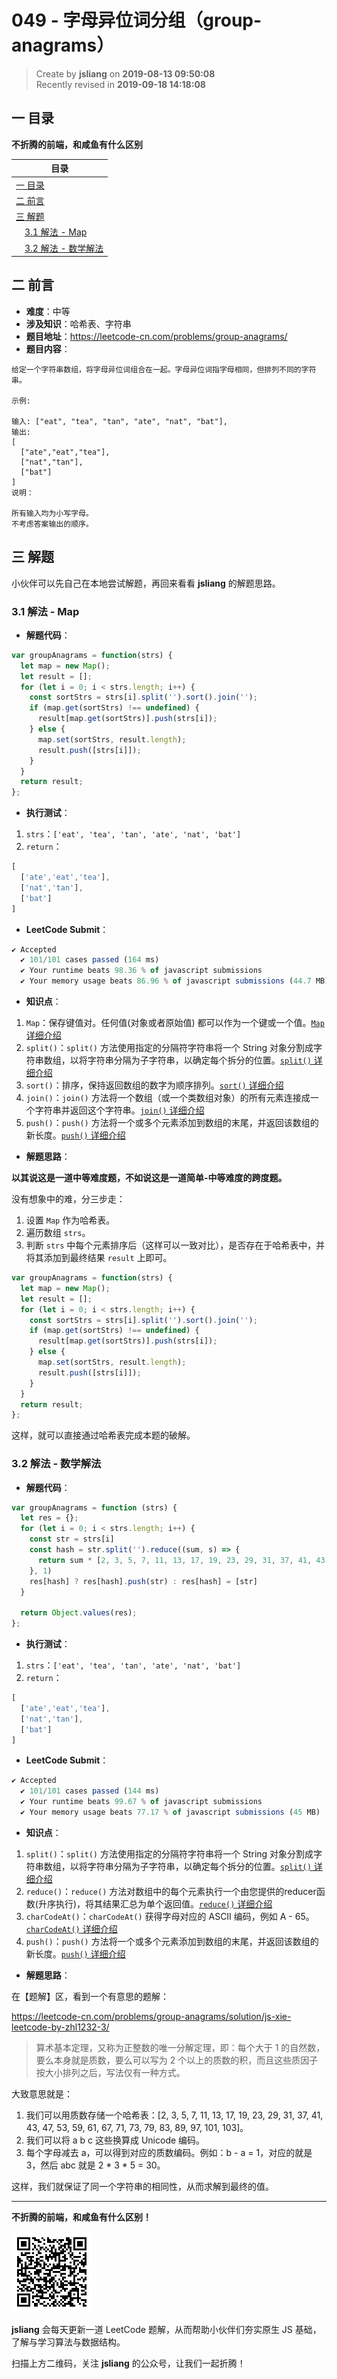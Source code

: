 049 - 字母异位词分组（group-anagrams）
===

> Create by **jsliang** on **2019-08-13 09:50:08**  
> Recently revised in **2019-09-18 14:18:08**

## <a name="chapter-one" id="chapter-one">一 目录</a>

**不折腾的前端，和咸鱼有什么区别**

| 目录 |
| --- | 
| [一 目录](#chapter-one) | 
| [二 前言](#chapter-two) |
| [三 解题](#chapter-three) |
| &emsp;[3.1 解法 - Map](#chapter-three-one) |
| &emsp;[3.2 解法 - 数学解法](#chapter-three-two) |

## <a name="chapter-two" id="chapter-two">二 前言</a>



* **难度**：中等
* **涉及知识**：哈希表、字符串
* **题目地址**：https://leetcode-cn.com/problems/group-anagrams/
* **题目内容**：

```
给定一个字符串数组，将字母异位词组合在一起。字母异位词指字母相同，但排列不同的字符串。

示例:

输入: ["eat", "tea", "tan", "ate", "nat", "bat"],
输出:
[
  ["ate","eat","tea"],
  ["nat","tan"],
  ["bat"]
]
说明：

所有输入均为小写字母。
不考虑答案输出的顺序。
```

## <a name="chapter-three" id="chapter-three">三 解题</a>



小伙伴可以先自己在本地尝试解题，再回来看看 **jsliang** 的解题思路。

### <a name="chapter-three-one" id="chapter-three-one">3.1 解法 - Map</a>



* **解题代码**：

```js
var groupAnagrams = function(strs) {
  let map = new Map();
  let result = [];
  for (let i = 0; i < strs.length; i++) {
    const sortStrs = strs[i].split('').sort().join('');
    if (map.get(sortStrs) !== undefined) {
      result[map.get(sortStrs)].push(strs[i]);
    } else {
      map.set(sortStrs, result.length);
      result.push([strs[i]]);
    }
  }
  return result;
};
```

* **执行测试**：

1. `strs`：`['eat', 'tea', 'tan', 'ate', 'nat', 'bat']`
2. `return`：

```js
[
  ['ate','eat','tea'],
  ['nat','tan'],
  ['bat']
]
```

* **LeetCode Submit**：

```js
✔ Accepted
  ✔ 101/101 cases passed (164 ms)
  ✔ Your runtime beats 98.36 % of javascript submissions
  ✔ Your memory usage beats 86.96 % of javascript submissions (44.7 MB)
```

* **知识点**：

1. `Map`：保存键值对。任何值(对象或者原始值) 都可以作为一个键或一个值。[`Map` 详细介绍](https://github.com/LiangJunrong/document-library/blob/master/JavaScript-library/JavaScript/%E5%86%85%E7%BD%AE%E5%AF%B9%E8%B1%A1/Map/README.md)
2. `split()`：`split()` 方法使用指定的分隔符字符串将一个 String 对象分割成字符串数组，以将字符串分隔为子字符串，以确定每个拆分的位置。[`split()` 详细介绍](https://github.com/LiangJunrong/document-library/blob/master/JavaScript-library/JavaScript/%E5%86%85%E7%BD%AE%E5%AF%B9%E8%B1%A1/String/split.md)
3. `sort()`：排序，保持返回数组的数字为顺序排列。[`sort()` 详细介绍](https://github.com/LiangJunrong/document-library/blob/master/JavaScript-library/JavaScript/%E5%86%85%E7%BD%AE%E5%AF%B9%E8%B1%A1/Array/sort.md)
4. `join()`：`join()` 方法将一个数组（或一个类数组对象）的所有元素连接成一个字符串并返回这个字符串。[`join()` 详细介绍](https://github.com/LiangJunrong/document-library/blob/master/JavaScript-library/JavaScript/%E5%86%85%E7%BD%AE%E5%AF%B9%E8%B1%A1/Array/join.md)
5. `push()`：`push()` 方法将一个或多个元素添加到数组的末尾，并返回该数组的新长度。[`push()` 详细介绍](https://github.com/LiangJunrong/document-library/blob/master/JavaScript-library/JavaScript/%E5%86%85%E7%BD%AE%E5%AF%B9%E8%B1%A1/Array/push.md)

* **解题思路**：

**以其说这是一道中等难度题，不如说这是一道简单-中等难度的跨度题。**

没有想象中的难，分三步走：

1. 设置 `Map` 作为哈希表。
2. 遍历数组 `strs`。
3. 判断 `strs` 中每个元素排序后（这样可以一致对比），是否存在于哈希表中，并将其添加到最终结果 `result` 上即可。

```js
var groupAnagrams = function(strs) {
  let map = new Map();
  let result = [];
  for (let i = 0; i < strs.length; i++) {
    const sortStrs = strs[i].split('').sort().join('');
    if (map.get(sortStrs) !== undefined) {
      result[map.get(sortStrs)].push(strs[i]);
    } else {
      map.set(sortStrs, result.length);
      result.push([strs[i]]);
    }
  }
  return result;
};
```

这样，就可以直接通过哈希表完成本题的破解。

### <a name="chapter-three-two" id="chapter-three-two">3.2 解法 - 数学解法</a>



* **解题代码**：

```js
var groupAnagrams = function (strs) {
  let res = {};
  for (let i = 0; i < strs.length; i++) {
    const str = strs[i]
    const hash = str.split('').reduce((sum, s) => {
      return sum * [2, 3, 5, 7, 11, 13, 17, 19, 23, 29, 31, 37, 41, 43, 47, 53, 59, 61, 67, 71, 73, 79, 83, 89, 97, 101, 103][s.charCodeAt(0) - 97];
    }, 1)
    res[hash] ? res[hash].push(str) : res[hash] = [str]
  }

  return Object.values(res);
};
```

* **执行测试**：

1. `strs`：`['eat', 'tea', 'tan', 'ate', 'nat', 'bat']`
2. `return`：

```js
[
  ['ate','eat','tea'],
  ['nat','tan'],
  ['bat']
]
```

* **LeetCode Submit**：

```js
✔ Accepted
  ✔ 101/101 cases passed (144 ms)
  ✔ Your runtime beats 99.67 % of javascript submissions
  ✔ Your memory usage beats 77.17 % of javascript submissions (45 MB)
```

* **知识点**：

1. `split()`：`split()` 方法使用指定的分隔符字符串将一个 String 对象分割成字符串数组，以将字符串分隔为子字符串，以确定每个拆分的位置。[`split()` 详细介绍](https://github.com/LiangJunrong/document-library/blob/master/JavaScript-library/JavaScript/%E5%86%85%E7%BD%AE%E5%AF%B9%E8%B1%A1/String/split.md)
2. `reduce()`：`reduce()` 方法对数组中的每个元素执行一个由您提供的reducer函数(升序执行)，将其结果汇总为单个返回值。[`reduce()` 详细介绍](https://github.com/LiangJunrong/document-library/blob/master/JavaScript-library/JavaScript/%E5%86%85%E7%BD%AE%E5%AF%B9%E8%B1%A1/Array/reduce.md)
3. `charCodeAt()`：`charCodeAt()` 获得字母对应的 ASCII 编码，例如 A - 65。[`charCodeAt()` 详细介绍](https://github.com/LiangJunrong/document-library/blob/master/JavaScript-library/JavaScript/%E5%86%85%E7%BD%AE%E5%AF%B9%E8%B1%A1/String/charCodeAt.md)
4. `push()`：`push()` 方法将一个或多个元素添加到数组的末尾，并返回该数组的新长度。[`push()` 详细介绍](https://github.com/LiangJunrong/document-library/blob/master/JavaScript-library/JavaScript/%E5%86%85%E7%BD%AE%E5%AF%B9%E8%B1%A1/Array/push.md)

* **解题思路**：

在【题解】区，看到一个有意思的题解：

https://leetcode-cn.com/problems/group-anagrams/solution/js-xie-leetcode-by-zhl1232-3/

> 算术基本定理，又称为正整数的唯一分解定理，即：每个大于 1 的自然数，要么本身就是质数，要么可以写为 2 个以上的质数的积，而且这些质因子按大小排列之后，写法仅有一种方式。

大致意思就是：

1. 我们可以用质数存储一个哈希表：[2, 3, 5, 7, 11, 13, 17, 19, 23, 29, 31, 37, 41, 43, 47, 53, 59, 61, 67, 71, 73, 79, 83, 89, 97, 101, 103]。
2. 我们可以将 a b c 这些换算成 Unicode 编码。
3. 每个字母减去 a，可以得到对应的质数编码。例如：b - a = 1，对应的就是 3，然后 abc 就是 2 * 3 * 5 = 30。

这样，我们就保证了同一个字符串的相同性，从而求解到最终的值。

---

**不折腾的前端，和咸鱼有什么区别！**

![图](../../../public-repertory/img/z-small-wechat-public-address.jpg)

**jsliang** 会每天更新一道 LeetCode 题解，从而帮助小伙伴们夯实原生 JS 基础，了解与学习算法与数据结构。

扫描上方二维码，关注 **jsliang** 的公众号，让我们一起折腾！

